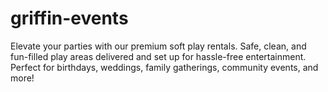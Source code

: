 # griffin-events
Elevate your parties with our premium soft play rentals. Safe, clean, and fun-filled play areas delivered and set up for hassle-free entertainment. Perfect for birthdays, weddings, family gatherings, community events, and more!
